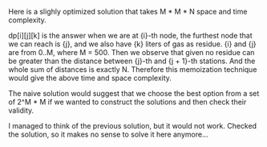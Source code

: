 Here is a slighly optimized solution that takes M * M * N space and time
complexity.

dp[i][j][k] is the answer when we are at {i}-th node, the furthest node
that we can reach is {j}, and we also have {k} liters of gas as residue.
{i} and {j} are from 0..M, where M = 500. Then we observe that given no
residue can be greater than the distance between {j}-th and {j + 1}-th
stations. And the whole sum of distances is exactly N. Therefore this
memoization technique would give the above time and space complexity.

The naive solution would suggest that we choose the best option from
a set of 2^M * M if we wanted to construct the solutions and then check
their validity.

I managed to think of the previous solution, but it would not work.
Checked the solution, so it makes no sense to solve it here anymore...